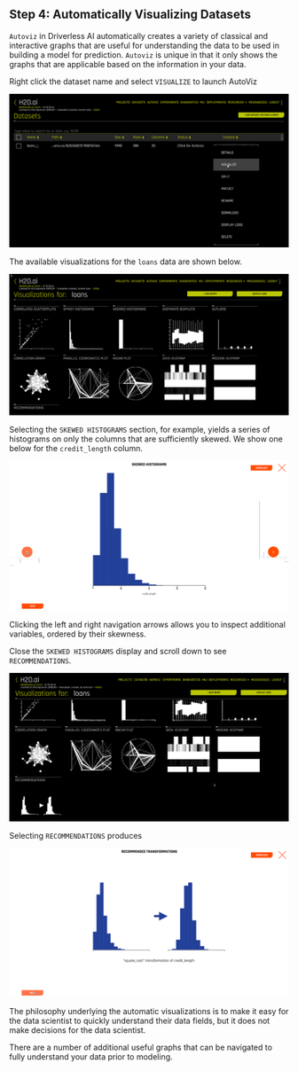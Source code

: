## Step 4: Automatically Visualizing Datasets

`Autoviz` in Driverless AI automatically creates a variety of classical and interactive graphs that are useful for understanding the data to be used in building a model for prediction. `Autoviz` is unique in that it only shows the graphs that are applicable based on the information in your data.

Right click the dataset name and select `VISUALIZE` to launch AutoViz

![](images/04_autoviz_00.png)

The available visualizations for the `loans` data are shown below.

![](images/04_autoviz_02.png)

Selecting the `SKEWED HISTOGRAMS` section, for example, yields a series of histograms on only the columns that are sufficiently skewed. We show one below for the `credit_length` column. 

![](images/04_autoviz_03.png)

Clicking the left and right navigation arrows allows you to inspect additional variables, ordered by their skewness.

Close the `SKEWED HISTOGRAMS` display and scroll down to see `RECOMMENDATIONS`.

![](images/04_autoviz_01.png)

Selecting `RECOMMENDATIONS` produces

![](images/04_autoviz_05.png)

The philosophy underlying the automatic visualizations is to make it easy for the data scientist to quickly understand their data fields, but it does not make decisions for the data scientist. 

There are a number of additional useful graphs that can be navigated to fully understand your data prior to modeling. 










